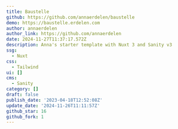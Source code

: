 ```yaml
---
title: Baustelle
github: https://github.com/annaerdelen/baustelle
demo: https://baustelle.erdelen.com
author: annaerdelen
author_link: https://github.com/annaerdelen
date: 2024-11-27T11:37:17.572Z
description: Anna's starter template with Nuxt 3 and Sanity v3
ssg:
  - Nuxt
css:
  - Tailwind
ui: []
cms:
  - Sanity
category: []
draft: false
publish_date: '2023-04-18T12:52:08Z'
update_date: '2024-11-26T11:11:57Z'
github_star: 16
github_fork: 1
---
```

